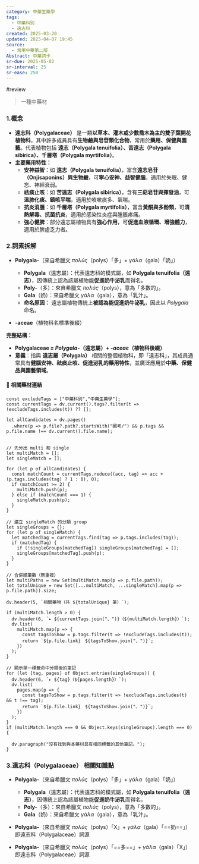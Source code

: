 ```yaml
---
category: 中藥生藥學
tags:
  - 中藥科別
  - 遠志科
created: 2025-03-20
updated: 2025-04-07 19:45
source:
  - 常用中藥第二版
Abstract: 中藥詞卡
sr-due: 2025-05-02
sr-interval: 25
sr-ease: 250
---
```

 #review 
>一種中藥材
### 1.概念
- **遠志科（Polygalaceae）** 是一類**以草本、灌木或少數喬木為主的雙子葉開花植物科**，其中許多成員具有**生物鹼與皂苷類化合物**，常用於**藥用、保健與園藝**。代表植物包括 **遠志（Polygala tenuifolia）、苦遠志（Polygala sibirica）、千層塔（Polygala myrtifolia）**。  
- **主要藥用特性：**  
  - **安神益智**：如 **遠志（Polygala tenuifolia）**，富含**遠志皂苷（Onjisaponins）與生物鹼**，可**寧心安神、益智健腦**，適用於失眠、健忘、神經衰弱。  
  - **祛痰止咳**：如 **苦遠志（Polygala sibirica）**，含有**三萜皂苷與揮發油**，可**溫肺化痰、鎮咳平喘**，適用於咳嗽痰多、氣喘。  
  - **抗炎消腫**：如 **千層塔（Polygala myrtifolia）**，富含**黃酮與多酚類**，可**清熱解毒、抗菌抗炎**，適用於感染性炎症與腫脹疼痛。  
  - **強心健脾**：部分遠志屬植物具有**強心作用**，可**促進血液循環、增強體力**，適用於脾虛乏力者。  

### 2.詞素拆解
- **Polygala-**（來自希臘文 *πολύς*（polys）「多」+ *γάλα*（gala）「奶」）  
  - **Polygala**（遠志屬）：代表遠志科的模式屬，如 **Polygala tenuifolia（遠志）**，因傳統上認為該屬植物能**促進奶牛泌乳**而得名。  
  - **Poly-**（多）：來自希臘文 *πολύς*（polys），意為「多數的」。  
  - **Gala**（奶）：來自希臘文 *γάλα*（gala），意為「乳汁」。  
  - **命名原因：** 遠志屬植物傳統上**被認為能促進奶牛泌乳**，因此以 *Polygala* 命名。  

- **-aceae**（植物科名標準後綴）  

**完整結構：**
- **Polygalaceae = *Polygala-*（遠志屬）+ *-aceae*（植物科後綴）**  
- **意義**：指與 **遠志屬（Polygala）** 相關的整個植物科，即「遠志科」，其成員通常具有**健腦安神、祛痰止咳、促進泌乳的藥用特性**，並廣泛應用於**中藥、保健品與園藝領域**。  

#### 📌 相關藥材連結


```dataviewjs
const excludeTags = ["中藥科別","中藥生藥學"];
const currentTags = dv.current().tags?.filter(t => !excludeTags.includes(t)) ?? [];

let allCandidates = dv.pages()
  .where(p => p.file?.path?.startsWith("國考/") && p.tags && p.file.name !== dv.current().file.name);


// 先分出 multi 和 single
let multiMatch = [];
let singleMatch = [];

for (let p of allCandidates) {
  const matchCount = currentTags.reduce((acc, tag) => acc + (p.tags.includes(tag) ? 1 : 0), 0);
  if (matchCount >= 2) {
    multiMatch.push(p);
  } else if (matchCount === 1) {
    singleMatch.push(p);
  }
}

// 建立 singleMatch 的分類 group
let singleGroups = {};
for (let p of singleMatch) {
  let matchedTag = currentTags.find(tag => p.tags.includes(tag));
  if (matchedTag) {
    if (!singleGroups[matchedTag]) singleGroups[matchedTag] = [];
    singleGroups[matchedTag].push(p);
  }
}

// 合併總筆數（無重複）
let multiPaths = new Set(multiMatch.map(p => p.file.path));
let totalUnique = new Set([...multiMatch, ...singleMatch].map(p => p.file.path)).size;

dv.header(5, `相關藥物（共 ${totalUnique} 筆）`);

if (multiMatch.length > 0) {
  dv.header(6, `▸ ${currentTags.join("、")}（${multiMatch.length}）`);
  dv.list(
    multiMatch.map(p => {
      const tagsToShow = p.tags.filter(t => !excludeTags.includes(t));
      return `${p.file.link}　${tagsToShow.join("、")}`;
    })
  );
}

// 顯示單一標籤命中分類後的筆記
for (let [tag, pages] of Object.entries(singleGroups)) {
  dv.header(6, `▸ ${tag}（${pages.length}）`);
  dv.list(
    pages.map(p => {
      const tagsToShow = p.tags.filter(t => !excludeTags.includes(t) && t !== tag);
      return `${p.file.link}　${tagsToShow.join("、")}`;
    })
  );
}
if (multiMatch.length === 0 && Object.keys(singleGroups).length === 0) {

  dv.paragraph("沒有找到與本藥材具有相同標籤的其他筆記。");
}

```


### 3.遠志科（Polygalaceae） 相關知識點

- **Polygala-**（來自希臘文 *πολύς*（polys）「多」+ *γάλα*（gala）「奶」）  
  - **Polygala**（遠志屬）：代表遠志科的模式屬，如 **Polygala tenuifolia（遠志）**，因傳統上認為該屬植物能**促進奶牛泌乳**而得名。  
  - **Poly-**（多）：來自希臘文 *πολύς*（polys），意為「多數的」。  
  - **Gala**（奶）：來自希臘文 *γάλα*（gala），意為「乳汁」。  


- **Polygala-**（來自希臘文 *πολύς*（polys）「X」+ *γάλα*（gala）「==奶==」）  即遠志科（Polygalaceae）詞源

- **Polygala-**（來自希臘文 *πολύς*（polys）「==多==」+ *γάλα*（gala）「X」）  即遠志科（Polygalaceae）詞源